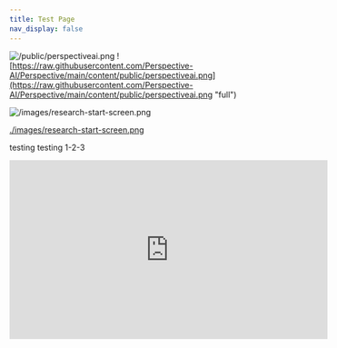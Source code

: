 ```yaml
---
title: Test Page
nav_display: false
---
```


![/public/perspectiveai.png](/perspectiveai.png "relative")
![https://raw.githubusercontent.com/Perspective-AI/Perspective/main/content/public/perspectiveai.png](https://raw.githubusercontent.com/Perspective-AI/Perspective/main/content/public/perspectiveai.png "full")

![/images/research-start-screen.png](/images/research-start-screen.png "research start screen")

[./images/research-start-screen.png](./images/research-start-screen.png "start screen")



testing testing 1-2-3

<iframe width="560" height="315" src="https://www.youtube.com/embed/pbb0OBtZeck?si=TVOqOEnW2HD6pK8y" title="YouTube video player" frameborder="0" allow="accelerometer; autoplay; clipboard-write; encrypted-media; gyroscope; picture-in-picture; web-share" referrerpolicy="strict-origin-when-cross-origin" allowfullscreen></iframe>


